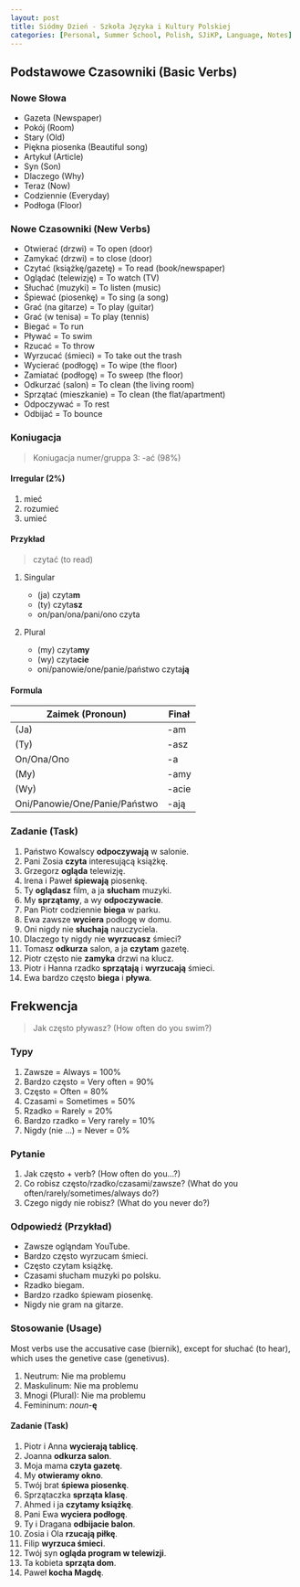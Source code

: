 ```yaml
---
layout: post
title: Siódmy Dzień - Szkoła Języka i Kultury Polskiej
categories: [Personal, Summer School, Polish, SJiKP, Language, Notes]
---
```


## Podstawowe Czasowniki (Basic Verbs)

### Nowe Słowa

- Gazeta (Newspaper)
- Pokój (Room)
- Stary (Old)
- Piękna piosenka (Beautiful song)
- Artykuł (Article)
- Syn (Son)
- Dlaczego (Why)
- Teraz (Now)
- Codziennie (Everyday)
- Podłoga (Floor)

### Nowe Czasowniki (New Verbs)

- Otwierać (drzwi) = To open (door)
- Zamykać (drzwi) = to close (door)
- Czytać (książkę/gazetę) = To read (book/newspaper)
- Oglądać (telewizję) = To watch (TV)
- Słuchać (muzyki) = To listen (music)
- Śpiewać (piosenkę) = To sing (a song)
- Grać (na gitarze) = To play (guitar)
- Grać (w tenisa) = To play (tennis)
- Biegać = To run
- Pływać = To swim
- Rzucać = To throw
- Wyrzucać (śmieci) = To take out the trash
- Wycierać (podłogę) = To wipe (the floor)
- Zamiatać (podłogę) = To sweep (the floor)
- Odkurzać (salon) = To clean (the living room)
- Sprzątać (mieszkanie) = To clean (the flat/apartment)
- Odpoczywać = To rest
- Odbijać = To bounce

### Koniugacja

> Koniugacja numer/gruppa 3: -ać (98%)

#### Irregular (2%)

1. mieć
2. rozumieć
3. umieć

#### Przykład

> czytać (to read)

1. Singular

    - (ja) czyta**m**
    - (ty) czyta**sz**
    - on/pan/ona/pani/ono czyta

2. Plural

    - (my) czyta**my**
    - (wy) czyta**cie**
    - oni/panowie/one/panie/państwo czyta**ją**

#### Formula

| **Zaimek (Pronoun)**          | **Finał** |
|-------------------------------|-----------|
| (Ja)                          | -am       |
| (Ty)                          | -asz      |
| On/Ona/Ono                    | -a        |
| (My)                          | -amy      |
| (Wy)                          | -acie     |
| Oni/Panowie/One/Panie/Państwo | -ają      |

### Zadanie (Task)

1. Państwo Kowalscy **odpoczywają** w salonie.
2. Pani Zosia **czyta** interesującą książkę.
3. Grzegorz **ogląda** telewizję.
4. Irena i Paweł **śpiewają** piosenkę.
5. Ty **oglądasz** film, a ja **słucham** muzyki.
6. My **sprzątamy**, a wy **odpoczywacie**.
7. Pan Piotr codziennie **biega** w parku.
8. Ewa zawsze **wyciera** podłogę w domu.
9. Oni nigdy nie **słuchają** nauczyciela.
10. Dlaczego ty nigdy nie **wyrzucasz** śmieci?
11. Tomasz **odkurza** salon, a ja **czytam** gazetę.
12. Piotr często nie **zamyka** drzwi na klucz.
13. Piotr i Hanna rzadko **sprzątają** i **wyrzucają** śmieci.
14. Ewa bardzo często **biega** i **pływa**.

## Frekwencja

> Jak często pływasz? (How often do you swim?)

### Typy

1. Zawsze = Always = 100%
2. Bardzo często = Very often = 90%
3. Często = Often = 80%
4. Czasami = Sometimes = 50%
5. Rzadko = Rarely = 20%
6. Bardzo rzadko = Very rarely = 10%
7. Nigdy (nie ...) = Never = 0%

### Pytanie

1. Jak często + verb? (How often do you...?)
2. Co robisz często/rzadko/czasami/zawsze? (What do you often/rarely/sometimes/always do?)
3. Czego nigdy nie robisz? (What do you never do?)

### Odpowiedź (Przykład)

- Zawsze ogląndam YouTube.
- Bardzo często wyrzucam śmieci.
- Często czytam książkę.
- Czasami słucham muzyki po polsku.
- Rzadko biegam.
- Bardzo rzadko śpiewam piosenkę.
- Nigdy nie gram na gitarze.

### Stosowanie (Usage)

Most verbs use the accusative case (biernik), except for słuchać (to hear), which uses the genetive case (genetivus).

1. Neutrum: Nie ma problemu
2. Maskulinum: Nie ma problemu
3. Mnogi (Plural): Nie ma problemu
4. Femininum: *noun*-**ę**

#### Zadanie (Task)

1. Piotr i Anna **wycierają tablicę**.
2. Joanna **odkurza salon**.
3. Moja mama **czyta gazetę**.
4. My **otwieramy okno**.
5. Twój brat **śpiewa piosenkę**.
6. Sprzątaczka **sprząta klasę**.
7. Ahmed i ja **czytamy książkę**.
8. Pani Ewa **wyciera podłogę**.
9. Ty i Dragana **odbijacie balon**.
10. Zosia i Ola **rzucają piłkę**.
11. Filip **wyrzuca śmieci**.
12. Twój syn **ogląda program w telewizji**.
13. Ta kobieta **sprząta dom**.
14. Paweł **kocha Magdę**.
